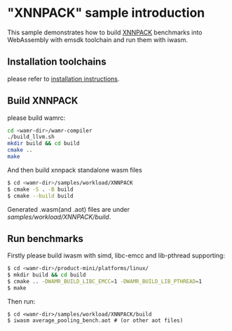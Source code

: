 "XNNPACK" sample introduction
==============

This sample demonstrates how to build [XNNPACK](https://github.com/google/XNNPACK) benchmarks into WebAssembly with emsdk toolchain and run them with iwasm.

## Installation toolchains

please refer to [installation instructions](../README.md).

## Build XNNPACK

please build wamrc:

``` bash
cd <wamr-dir>/wamr-compiler
./build_llvm.sh
mkdir build && cd build
cmake ..
make
```

And then build xnnpack standalone wasm files

```bash
$ cd <wamr-dir>/samples/workload/XNNPACK
$ cmake -S . -B build
$ cmake --build build
```

Generated .wasm(and .aot) files are under *samples/workload/XNNPACK/build*.

## Run benchmarks

Firstly please build iwasm with simd, libc-emcc and lib-pthread supporting:

``` bash
$ cd <wamr-dir>/product-mini/platforms/linux/
$ mkdir build && cd build
$ cmake .. -DWAMR_BUILD_LIBC_EMCC=1 -DWAMR_BUILD_LIB_PTHREAD=1
$ make
```

Then run:

``` shell
$ cd <wamr-dir>/samples/workload/XNNPACK/build
$ iwasm average_pooling_bench.aot # (or other aot files)
```

